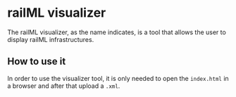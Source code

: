 # railML visualizer

The railML visualizer, as the name indicates, is a tool that allows the user to display railML infrastructures.

## How to use it

In order to use the visualizer tool, it is only needed to open the `index.html` in a browser and after that upload a `.xml`.
